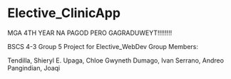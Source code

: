# Elective_ClinicApp
MGA 4TH YEAR NA PAGOD PERO GAGRADUWEYT!!!!!!!!

BSCS 4-3
Group 5 Project for Elective_WebDev 
Group Members:

Tendilla, Shieryl E.
Upaga, Chloe Gwyneth
Dumago, Ivan
Serrano, Andreo
Pangindian, Joaqi